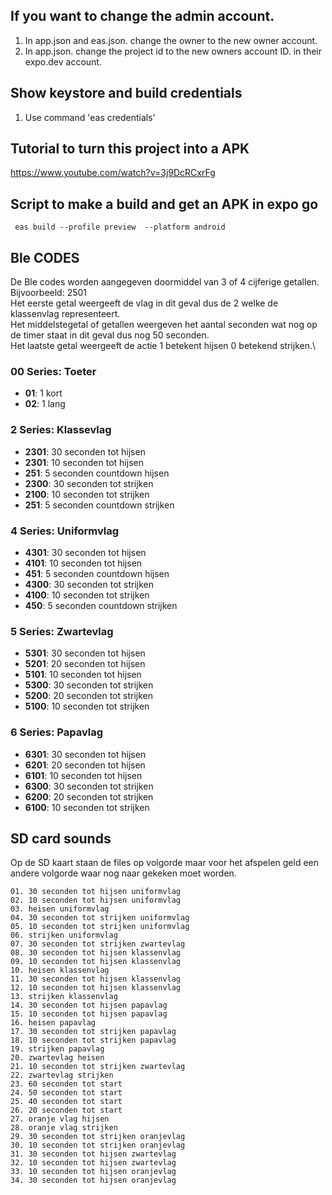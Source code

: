 
## If you want to change the admin account.
1. In app.json and eas.json. change the owner to the new owner account.
2. In app.json. change the project id to the new owners account ID. in their expo.dev account.



## Show keystore and build credentials
1. Use command 'eas credentials'


## Tutorial to turn this project into a APK
https://www.youtube.com/watch?v=3j9DcRCxrFg


## Script to make a build and get an APK in expo go
```
 eas build --profile preview  --platform android
```

## Ble CODES
De Ble codes worden aangegeven doormiddel van 3 of 4 cijferige getallen.\
Bijvoorbeeld: 2501\
Het eerste getal weergeeft de vlag in dit geval dus de 2 welke de klassenvlag representeert.\
Het middelstegetal of getallen weergeven het aantal seconden wat nog op de timer staat in dit geval dus nog 50 seconden.\
Het laatste getal weergeeft de actie 1 betekent hijsen 0 betekend strijken.\

### 00 Series: Toeter
- **01**: 1 kort  
- **02**: 1 lang    

### 2 Series: Klassevlag
- **2301**: 30 seconden tot hijsen  
- **2301**: 10 seconden tot hijsen  
- **251**: 5 seconden countdown hijsen  
- **2300**: 30 seconden tot strijken  
- **2100**: 10 seconden tot strijken  
- **251**: 5 seconden countdown strijken  

### 4 Series: Uniformvlag
- **4301**: 30 seconden tot hijsen  
- **4101**: 10 seconden tot hijsen  
- **451**: 5 seconden countdown hijsen  
- **4300**: 30 seconden tot strijken  
- **4100**: 10 seconden tot strijken  
- **450**: 5 seconden countdown strijken

### 5 Series: Zwartevlag
- **5301**: 30 seconden tot hijsen
- **5201**: 20 seconden tot hijsen
- **5101**: 10 seconden tot hijsen
- **5300**: 30 seconden tot strijken
- **5200**: 20 seconden tot strijken
- **5100**: 10 seconden tot strijken

### 6 Series: Papavlag
- **6301**: 30 seconden tot hijsen
- **6201**: 20 seconden tot hijsen
- **6101**: 10 seconden tot hijsen
- **6300**: 30 seconden tot strijken
- **6200**: 20 seconden tot strijken
- **6100**: 10 seconden tot strijken

## SD card sounds 

Op de SD kaart staan de files op volgorde maar voor het afspelen geld een andere volgorde waar nog naar gekeken moet worden.

    01. 30 seconden tot hijsen uniformvlag
    02. 10 seconden tot hijsen uniformvlag
    03. heisen uniformvlag
    04. 30 seconden tot strijken uniformvlag
    05. 10 seconden tot strijken uniformvlag
    06. strijken uniformvlag
    07. 30 seconden tot strijken zwartevlag
    08. 30 seconden tot hijsen klassenvlag
    09. 10 seconden tot hijsen klassenvlag
    10. heisen klassenvlag
    11. 30 seconden tot hijsen klassenvlag
    12. 10 seconden tot hijsen klassenvlag
    13. strijken klassenvlag
    14. 30 seconden tot hijsen papavlag
    15. 10 seconden tot hijsen papavlag
    16. heisen papavlag
    17. 30 seconden tot strijken papavlag
    18. 10 seconden tot strijken papavlag
    19. strijken papavlag
    20. zwartevlag heisen
    21. 10 seconden tot strijken zwartevlag
    22. zwartevlag strijken
    23. 60 seconden tot start
    24. 50 seconden tot start
    25. 40 seconden tot start
    26. 20 seconden tot start
    27. oranje vlag hijsen
    28. oranje vlag strijken
    29. 30 seconden tot strijken oranjevlag 
    30. 10 seconden tot strijken oranjevlag
    31. 30 seconden tot hijsen zwartevlag
    32. 10 seconden tot hijsen zwartevlag
    33. 10 seconden tot hijsen oranjevlag
    34. 30 seconden tot hijsen oranjevlag
